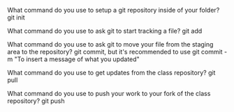 What command do you use to setup a git repository inside of your folder?
git init

What command do you use to ask git to start tracking a file?
git add

What command do you use to ask git to move your file from the staging area to the repository?
git commit, but it's recommended to use git commit -m "To insert a message of what you updated"

What command do you use to get updates from the class repository?
git pull

What command do you use to push your work to your fork of the class repository?
git push

